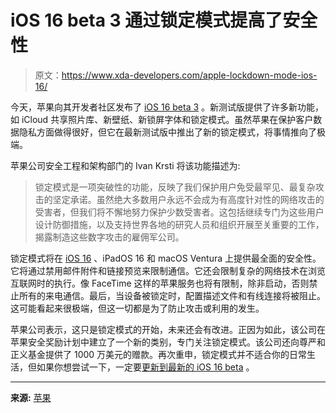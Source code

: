 # iOS 16 beta 3 通过锁定模式提高了安全性

> 原文：<https://www.xda-developers.com/apple-lockdown-mode-ios-16/>

今天，苹果向其开发者社区发布了 [iOS 16 beta 3](https://www.xda-developers.com/ios-16-beta-3/) 。新测试版提供了许多新功能，如 iCloud 共享照片库、新壁纸、新锁屏字体和锁定模式。虽然苹果在保护客户数据隐私方面做得很好，但它在最新测试版中推出了新的锁定模式，将事情推向了极端。

苹果公司安全工程和架构部门的 Ivan Krsti 将该功能描述为:

> 锁定模式是一项突破性的功能，反映了我们保护用户免受最罕见、最复杂攻击的坚定承诺。虽然绝大多数用户永远不会成为有高度针对性的网络攻击的受害者，但我们将不懈地努力保护少数受害者。这包括继续专门为这些用户设计防御措施，以及支持世界各地的研究人员和组织开展至关重要的工作，揭露制造这些数字攻击的雇佣军公司。

锁定模式将在 [iOS 16](https://www.xda-developers.com/ios-16/) 、iPadOS 16 和 macOS Ventura 上提供最全面的安全性。它将通过禁用邮件附件和链接预览来限制通信。它还会限制复杂的网络技术在浏览互联网时的执行。像 FaceTime 这样的苹果服务也将有限制，除非启动，否则禁止所有的来电通信。最后，当设备被锁定时，配置描述文件和有线连接将被阻止。这可能看起来很极端，但这一切都是为了防止攻击或利用的发生。

苹果公司表示，这只是锁定模式的开始，未来还会有改进。正因为如此，该公司在苹果安全奖励计划中建立了一个新的类别，专门关注锁定模式。该公司还向尊严和正义基金提供了 1000 万美元的赠款。再次重申，锁定模式并不适合你的日常生活，但如果你想尝试一下，一定要[更新到最新的 iOS 16 beta](https://www.xda-developers.com/how-to-install-ios-beta/) 。

* * *

**来源:** [苹果](https://www.apple.com/newsroom/2022/07/apple-expands-commitment-to-protect-users-from-mercenary-spyware/)
